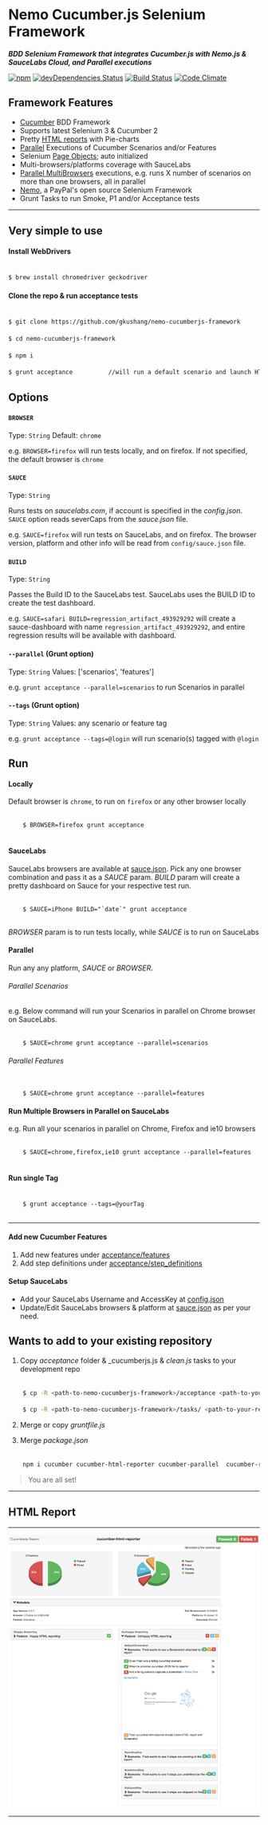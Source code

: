 # Nemo Cucumber.js Selenium Framework

***BDD Selenium Framework that integrates Cucumber.js with Nemo.js & SauceLabs Cloud, and Parallel executions***

[![npm][npm-svg]][npm] [![devDependencies Status][devDependency-svg]][devDependency]  [![Build Status][dependency]][dependency] [![Code Climate][codeclimate-svg]][codeclimate]

## Framework Features

* [Cucumber][cucumberjs] BDD Framework
* Supports latest Selenium 3 & Cucumber 2
* Pretty [HTML reports][html-report] with Pie-charts
* [Parallel][parallel] Executions of Cucumber Scenarios and/or Features
* Selenium [Page Objects][page-objects]; auto initialized 
* Multi-browsers/platforms coverage with SauceLabs
* [Parallel MultiBrowsers][replicate] executions, e.g. runs X number of scenarios on more than one browsers, all in parallel
* [Nemo][nemo], a PayPal's open source Selenium Framework
* Grunt Tasks to run Smoke, P1 and/or Acceptance tests

_______

## Very simple to use
    
#### Install WebDrivers

```bash

$ brew install chromedriver geckodriver

```

#### Clone the repo & run acceptance tests

``` bash

$ git clone https://github.com/gkushang/nemo-cucumberjs-framework

$ cd nemo-cucumberjs-framework

$ npm i

$ grunt acceptance          //will run a default scenario and launch HTML report

```


## Options


#### `BROWSER`
Type: `String`
Default: `chrome`

e.g. `BROWSER=firefox` will run tests locally, and on firefox. If not specified, the default browser is `chrome` 


#### `SAUCE`
Type: `String`

Runs tests on _saucelabs.com_, if account is specified in the _config.json_. `SAUCE` option reads severCaps from the _sauce.json_ file. 

e.g. `SAUCE=firefox` will run tests on SauceLabs, and on firefox. The browser version, platform and other info will be read from `config/sauce.json` file.


#### `BUILD`
Type: `String`

Passes the Build ID to the SauceLabs test. SauceLabs uses the BUILD ID to create the test dashboard. 

e.g. `SAUCE=safari BUILD=regression_artifact_493929292` will create a sauce-dashboard with name `regression_artifact_493929292`, and entire regression results will be available with dashboard.

#### `--parallel` (Grunt option)
Type: `String`
Values: ['scenarios', 'features']

e.g. `grunt acceptance --parallel=scenarios` to run Scenarios in parallel


#### `--tags` (Grunt option)
Type: `String`
Values: any scenario or feature tag

e.g. `grunt acceptance --tags=@login` will run scenario(s) tagged with `@login`


## Run

#### Locally

Default browser is `chrome`, to run on `firefox` or any other browser locally

```$xslt
    
    $ BROWSER=firefox grunt acceptance
    
```

#### SauceLabs

SauceLabs browsers are available at [sauce.json][sauce]. Pick any one browser combination and pass it as a _SAUCE_ param. _BUILD_ param will create a pretty dashboard on Sauce for your respective test run.

```$xslt
    
    $ SAUCE=iPhone BUILD="`date`" grunt acceptance
    
```

_BROWSER_ param is to run tests locally, while _SAUCE_ is to run on SauceLabs


#### Parallel

Run any any platform, _SAUCE_ or _BROWSER_. 
  
###### Parallel Scenarios

e.g. Below command will run your Scenarios in parallel on Chrome browser on SauceLabs.

```$xslt

    $ SAUCE=chrome grunt acceptance --parallel=scenarios 

```

###### Parallel Features

```$xslt

    $ SAUCE=chrome grunt acceptance --parallel=features 

```

#### Run Multiple Browsers in Parallel on SauceLabs

e.g. Run all your scenarios in parallel on Chrome, Firefox and ie10 browsers

```$xslt

    $ SAUCE=chrome,firefox,ie10 grunt acceptance --parallel=features
     
```

#### Run single Tag

```$xslt

    $ grunt acceptance --tags=@yourTag
    
```

_______


#### Add new Cucumber Features
 
1. Add new features under [acceptance/features][features-path] 
2. Add step definitions under [acceptance/step_definitions][stepdefinitions-path]
  
#### Setup SauceLabs

* Add your SauceLabs Username and AccessKey at [config.json][config-json]
* Update/Edit SauceLabs browsers & platform at [sauce.json][sauce] as per your need.


 
## Wants to add to your existing repository
   
1. Copy _acceptance_ folder & _cucumberjs.js & _clean.js_ tasks to your development repo

``` bash

    $ cp -R <path-to-nemo-cucumberjs-framework>/acceptance <path-to-your-repo>/
    
    $ cp -R <path-to-nemo-cucumberjs-framework>/tasks/ <path-to-your-repo>/tasks

```

2. Merge or copy _gruntfile.js_

3. Merge _package.json_

``` bash

    npm i cucumber cucumber-html-reporter cucumber-parallel  cucumber-replicate@0.0.2 debug faker fs-finder grunt grunt-cli grunt-config-dir grunt-cucumberjs grunt-force-task lodash nemo@latest nemo-pageobjects nemo-saucelabs nemo-view@latest --save-dev

```

> You are all set!  

_______

## HTML Report

_____

![Alt text](https://github.com/gkushang/cucumber-html-reporter/blob/develop/samples/html_report_snapshots/cucumber_report_bootstrap_snapshot.png "HTML Report")
_____

[dependency]: https://david-dm.org/gkushang/nemo-cucumberjs-framework.svg
[devDependency-svg]: https://david-dm.org/gkushang/nemo-cucumberjs-framework/dev-status.svg
[devDependency]: https://david-dm.org/gkushang/nemo-cucumberjs-framework?type=dev
[codeclimate-svg]: https://codeclimate.com/github/gkushang/cucumber-html-reporter/badges/gpa.svg
[codeclimate]: https://codeclimate.com/github/gkushang/cucumber-html-reporter
[gruntfile]: https://github.com/gkushang/nemo-cucumberjs-framework/blob/master/Gruntfile.js
[sauce]: https://github.com/gkushang/nemo-cucumberjs-framework/blob/master/acceptance/config/sauce.json
[cucumberjs]: https://github.com/cucumber/cucumber-js
[nemo]: http://nemo.js.org
[html-report]: https://github.com/gkushang/cucumber-html-reporter
[parallel]: https://github.com/gkushang/cucumber-parallel
[page-objects]: https://github.com/gkushang/nemo-pageobjects
[replicate]: https://github.com/gkushang/cucumber-replicate
[features-path]: https://github.com/gkushang/nemo-cucumberjs-framework/blob/master/acceptance/features
[stepdefinitions-path]: https://github.com/gkushang/nemo-cucumberjs-framework/blob/master/acceptance/step_definitions
[config-json]: https://github.com/gkushang/nemo-cucumberjs-framework/blob/master/acceptance/config/config.json
[npm-svg]: https://img.shields.io/npm/v/nemo-cucumberjs-framework.svg 
[npm]: https://www.npmjs.com/package/nemo-cucumberjs-framework
